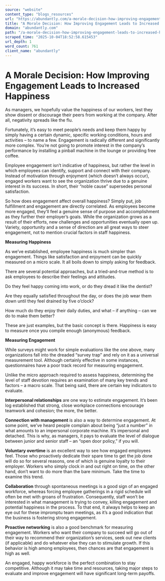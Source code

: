 ```yaml
---
source: "website"
content_type: "blogs_resources"
url: "https://abundantly.com/a-morale-decision-how-improving-engagement-leads-to-increased-happiness/"
title: "A Morale Decision: How Improving Engagement Leads to Increased Happiness"
domain: "abundantly.com"
path: "/a-morale-decision-how-improving-engagement-leads-to-increased-happiness/"
scraped_time: "2025-10-04T18:52:58.615453"
url_depth: 1
word_count: 761
client_name: "abundantly"
---
```


# A Morale Decision: How Improving Engagement Leads to Increased Happiness

As managers, we hopefully value the happiness of our workers, lest they show dissent or discourage their peers from working at the company. After all, negativity spreads like the flu.

Fortunately, it’s easy to meet people’s needs and keep them happy by simply having a certain dynamic, specific working conditions, hours and activities – to name a few. Engagement is radically different and significantly more complex. You’re not going to promote interest in the company’s performance by installing a pinball machine in the lounge or providing free coffee.

Employee engagement isn’t indicative of happiness, but rather the level in which employees can identify, support and connect with their company. Instead of motivation through enjoyment (which doesn’t always occur), engaged workers want to see the organization thrive due to a genuine interest in its success. In short, their “noble cause” supersedes personal satisfaction.

So how does engagement affect overall happiness? Simply put, job fulfillment and engagement are directly correlated. As employees become more engaged, they’ll feel a genuine sense of purpose and accomplishment as they further their employer’s goals. While the organization grows as a result of their efforts, new challenges and opportunities eventually open up. Variety, opportunity and a sense of direction are all great ways to steer engagement, not to mention crucial factors in staff happiness.

**Measuring Happiness**

As we’ve established, employee happiness is much simpler than engagement. Things like satisfaction and enjoyment can be quickly measured on a micro scale. It all boils down to simply asking for feedback.

There are several potential approaches, but a tried-and-true method is to ask employees to describe their feelings and attitudes.

Do they feel happy coming into work, or do they dread it like the dentist?

Are they equally satisfied throughout the day, or does the job wear them down until they feel drained by five o’clock?

How much do they enjoy their daily duties, and what – if anything – can we do to make them better?

These are just examples, but the basic concept is there. Happiness is easy to measure once you compile enough (anonymous) feedback.

**Measuring Engagement**

While surveys might work for simple evaluations like the one above, many organizations fall into the dreaded “survey trap” and rely on it as a universal measurement tool. Although certainly effective in some instances, questionnaires have a poor track record for measuring engagement.

Unlike the micro approach required to assess happiness, determining the level of staff devotion requires an examination of many key trends and factors – a macro scale. That being said, there are certain key indicators to evaluate.

**Interpersonal relationships** are one way to estimate engagement. It’s been log established that strong, close workplace connections encourage teamwork and cohesion; the more, the better.

**Connection with management** is also a way to determine engagement. At some point, we’ve heard people complain about being “just a number” in what amounts to an impersonal corporate machine. It’s impersonal and detached. This is why, as managers, it pays to evaluate the level of dialogue between junior and senior staff – an “open door policy,” if you will.

**Voluntary overtime** is an excellent way to see how engaged employees feel. Those who proactively dedicate their spare time to get the job done will do so for several reasons, one of which is genuine loyalty to their employer. Workers who simply clock in and out right on time, on the other hand, don’t want to do more than the bare minimum. Take the time to examine this trend.

**Collaboration** through spontaneous meetings is a good sign of an engaged workforce, whereas forcing employee gatherings in a rigid schedule will often be met with groans of frustration. Consequently, staff won’t be interested in what management is trying to convey, killing engagement and potential happiness in the process. To that end, it always helps to keep an eye out for these impromptu team meetings, as it’s a good indication that the business is fostering strong engagement.

**Proactive networking** is also a good benchmark for measuring engagement. Workers who want their company to succeed will go out of their way to recommend their organization’s services, seek out new clients (if applicable) and do whatever else they can to stimulate growth. If this behavior is high among employees, then chances are that engagement is high as well.

An engaged, happy workforce is the perfect combination to stay competitive. Although it may take time and resources, taking major steps to evaluate and improve engagement will have significant long-term payoffs.